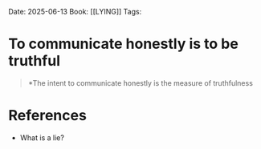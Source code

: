 Date: 2025-06-13
Book: [[LYING]]
Tags: 

# To communicate honestly is to be truthful

>*The intent to communicate honestly is the measure of truthfulness
# References 
- What is a lie?